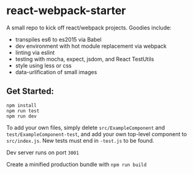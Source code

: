 # react-webpack-starter

A small repo to kick off react/webpack projects. Goodies include:
  - transpiles es6 to es2015 via Babel
  - dev environment with hot module replacement via webpack
  - linting via eslint
  - testing with mocha, expect, jsdom, and React TestUtils
  - style using less or css
  - data-urlification of small images

## Get Started:
```
npm install
npm run test
npm run dev
```

To add your own files, simply delete `src/ExampleComponent` and `test/ExampleComponent-test`, and add your own top-level component to `src/index.js`. New tests must end in `-test.js` to be found.

Dev server runs on port `3001`

Create a minified production bundle with `npm run build`